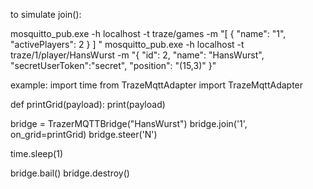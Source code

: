 to simulate join():

mosquitto_pub.exe -h localhost -t traze/games -m "[ { \"name\": \"1\", \"activePlayers\": 2 } ] "
mosquitto_pub.exe -h localhost -t traze/1/player/HansWurst -m "{ \"id\": 2, \"name\": \"HansWurst\", \"secretUserToken\":\"secret\", \"position\": \"(15,3)\" }"

example:
import time
from TrazeMqttAdapter import TrazeMqttAdapter

def printGrid(payload):
    print(payload)

bridge = TrazerMQTTBridge("HansWurst")
bridge.join('1', on_grid=printGrid)
bridge.steer('N')

time.sleep(1)

bridge.bail()
bridge.destroy()
